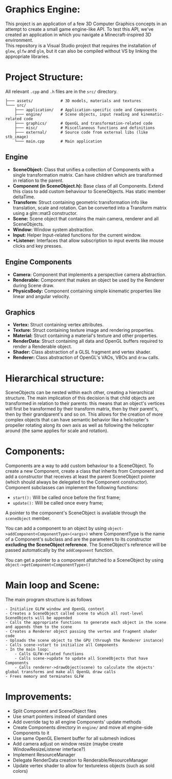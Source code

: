 ﻿# Graphics Engine:
This project is an application of a few 3D Computer Graphics concepts in an attempt to create a small game engine-like 
API. To test this API, we've created an application in which you navigate a Minecraft-inspired 3D environment.  
This repository is a Visual Studio project that requires the installation of `glew`, `glfw` and `glm`, but it can also be 
compiled without VS by linking the appropriate libraries.

# Project Structure:  
All relevant `.cpp` and `.h` files are in the `src/` directory.
```
├─── assets/            # 3D models, materials and textures 
└─── src/
    ├─── application/   # Application-specific code and Components
    ├─── engine/        # Scene objects, input reading and kinematic-related code
    ├─── graphics/      # OpenGL and transformation-related code
    ├─── misc/          # Miscellaneous functions and definitions
    ├─── external/      # Source code from external libs (like stb_image)
    └─── main.cpp       # Main application
```
## Engine
- **SceneObject:** Class that unifies a collection of Components with a single transformation matrix. Can have children which are transformed in relation to the parent.
- **Component (in SceneObject.h):** Base class of all Components. Extend this class to add custom behaviour to SceneObjects. Has static member deltaTime.
- **Transform:** Struct containing geometric transformation info like translation, scale and rotation. Can be converted into a Transform matrix using a glm::mat3 constructor.
- **Scene:** Scene object that contains the main camera, renderer and all SceneObjects.  
- **Window:** Window system abstraction.  
- **Input:** Helper Input-related functions for the current window.
- **\*Listener:** Interfaces that allow subscription to input events like mouse clicks and key presses.

## Engine Components
- **Camera:** Component that implements a perspective camera abstraction.  
- **Renderable:** Component that makes an object be used by the Renderer during Scene draw.
- **PhysicsBody:** Component containing simple kinematic properties like linear and angular velocity.


## Graphics
- **Vertex:** Struct containing vertex attributes.
- **Texture:** Struct containing texture image and rendering properties.
- **Material:** Struct containing a material's texture and other properties.
- **RenderData:** Struct containing all data and OpenGL buffers required to render a Renderable object.
- **Shader:** Class abstraction of a GLSL fragment and vertex shader.
- **Renderer:** Class abstraction of OpenGL's VAOs, VBOs and `draw` calls.

# Hierarchical structure:
SceneObjects can be nested within each other, creating a hierarchical structure.
The main implication of this decision is that child objects are transformed in relation to their parents: this means that an object's vertices will first
be transformed by their transform matrix, then by their parent's, then by their grandparent's and so on. This allows for the creation of more complex objects
that can have semantic behavior like a helicopter's propeller rotating along its own axis as well as following the helicopter around (the same applies for scale and rotation).

# Components:
Components are a way to add custom behaviour to a SceneObject. To create a new Component, create a class that inherits from Component and
add a constructor that receives at least the parent SceneObject pointer (which should always be delegated to the Component constructor).
Component subclasses can implement the following functions:
- `start():` Will be called once before the first frame;  
- `update():` Will be called once every frame;

A pointer to the component's SceneObject is available through the `sceneObject` member.  

You can add a component to an object by using
```object->addComponent<ComponentType>(<args>)```
where ComponentType is the name of a Component's subclass and <args> are the parameters to its constructor **excluding the SceneObject reference**.
The SceneObject's reference will be passed automatically by the `addComponent` function.  

You can get a pointer to a component attatched to a SceneObject by using  
```object->getComponent<ComponentType>()```


# Main loop and Scene:
The main program structure is as follows
```
- Initialize GLFW window and OpenGL context
- Creates a SceneObject called scene to which all root-level SceneObjects will be appended
- Calls the appropriate functions to generate each object in the scene and appends them to the scene
- Creates a Renderer object passing the vertex and fragment shader code
- Uploads the scene object to the GPU (through the Renderer instance)
- Calls scene->start to initialize all Components
- In the main loop:
    - Calls GLFW-related functions
    - Calls scene->update to update all SceneObjects that have Components
    - Calls renderer->drawObject(scene) to calculate the objects' global transforms and make all OpenGL draw calls
- Frees memory and terminates GLFW
```


# Improvements:  
- Split Component and SceneObject files  
- Use smart pointers instead of standard ones  
- Add override tag to all engine Components' update methods  
- Create Components directory in `engine/` and move all engine-side Components to it  
- Use same OpenGL Element buffer for all submesh indices  
- Add camera adjust on window resize (maybe create WindowResizeListener interface?)  
- Implement ResourceManager  
- Delegate RenderData creation to Renderable/ResourceManager  
- Update vertex shader to allow for textureless objects (such as sold colors)